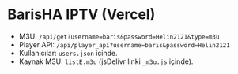 # BarisHA IPTV (Vercel)

- M3U: `/api/get?username=baris&password=Helin2121&type=m3u`
- Player API: `/api/player_api?username=baris&password=Helin2121`
- Kullanıcılar: `users.json` içinde.
- Kaynak M3U: `listE.m3u` (jsDelivr linki `_m3u.js` içinde).
